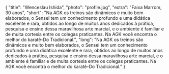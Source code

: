 {
    "title": "Wenceslau Ishida",
    "photo": "profile.jpg",
    "extra": "Faixa Marrom, 30 anos",
    "short": "Na AGK os treinos são dinâmicos e muito bem elaborados, o Sensei tem um conhecimento profundo e uma didática excelente e rara, obtidos ao longo de muitos anos dedicados à prática, pesquisa e ensino dessa maravilhosa arte marcial, e o ambiente é familiar e de muita cortesia entre os colegas praticantes. Na AGK você encontra o melhor do karatê-Do Tradicional.",
    "long": "Na AGK os treinos são dinâmicos e muito bem elaborados, o Sensei tem um conhecimento profundo e uma didática excelente e rara, obtidos ao longo de muitos anos dedicados à prática, pesquisa e ensino dessa maravilhosa arte marcial, e o ambiente é familiar e de muita cortesia entre os colegas praticantes. Na AGK você encontra o melhor do karatê-Do Tradicional."
}